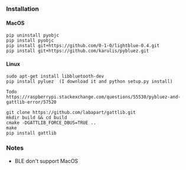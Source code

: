 

### Installation

#### MacOS

```
pip uninstall pyobjc
pip install pyobjc
pip install git+https://github.com/0-1-0/lightblue-0.4.git
pip install git+https://github.com/karulis/pybluez.git
```

#### Linux

```
sudo apt-get install libbluetooth-dev
pip install pyluez  (I download it and python setup.py install)

Todo
https://raspberrypi.stackexchange.com/questions/55530/pybluez-and-gattlib-error/57520

git clone https://github.com/labapart/gattlib.git
mkdir build && cd build
cmake -DGATTLIB_FORCE_DBUS=TRUE ..
make
pip install gattlib
```

### Notes

- BLE don't support MacOS

